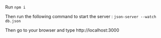 Run `npm i`

Then run the following command to start the server :
`json-server --watch db.json`

Then go to your browser and type http://localhost:3000
